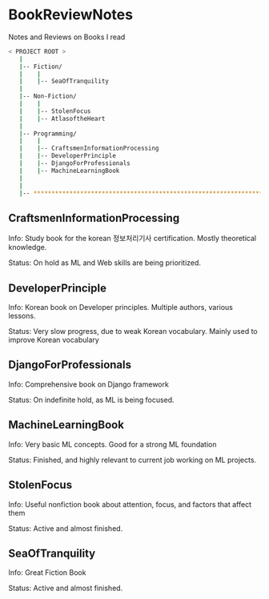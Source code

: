 # BookReviewNotes
Notes and Reviews on Books I read

```bash
< PROJECT ROOT >
   |
   |-- Fiction/                              
   |    |
   |    |-- SeaOfTranquility                                      
   |
   |-- Non-Fiction/                          
   |    |
   |    |-- StolenFocus  
   |    |-- AtlasoftheHeart                                       
   |
   |-- Programming/  
   |    |                        
   |    |-- CraftsmenInformationProcessing                        
   |    |-- DeveloperPrinciple                         
   |    |-- DjangoForProfessionals       
   |    |-- MachineLearningBook  
   |
   |                          
   |-- ************************************************************************
```
## CraftsmenInformationProcessing

Info: Study book for the korean 정보처리기사 certification. Mostly theoretical knowledge.

Status: On hold as ML and Web skills are being prioritized.

## DeveloperPrinciple

Info: Korean book on Developer principles. Multiple authors, various lessons.

Status: Very slow progress, due to weak Korean vocabulary. Mainly used to improve Korean vocabulary

## DjangoForProfessionals

Info: Comprehensive book on Django framework

Status: On indefinite hold, as ML is being focused. 

## MachineLearningBook

Info: Very basic ML concepts. Good for a strong ML foundation

Status: Finished, and highly relevant to current job working on ML projects.

## StolenFocus

Info: Useful nonfiction book about attention, focus, and factors that affect them

Status: Active and almost finished.

## SeaOfTranquility

Info: Great Fiction Book

Status: Active and almost finished.